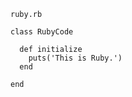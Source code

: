 <!-- >>>>>> BEGIN GENERATED FILE (include): SOURCE C:/Users/Burdette/Documents/GitHub/markdown_helper/test/include/templates/ruby_code_block.md -->
<!-- >>>>>> BEGIN INCLUDED FILE: SOURCE C:/Users/Burdette/Documents/GitHub/markdown_helper/test/include/templates/../includes/ruby.rb -->
<code>ruby.rb</code>
```
class RubyCode

  def initialize
    puts('This is Ruby.')
  end

end
```
<!-- <<<<<< END INCLUDED FILE: SOURCE C:/Users/Burdette/Documents/GitHub/markdown_helper/test/include/templates/../includes/ruby.rb -->
<!-- <<<<<< END GENERATED FILE (include): SOURCE C:/Users/Burdette/Documents/GitHub/markdown_helper/test/include/templates/ruby_code_block.md -->

